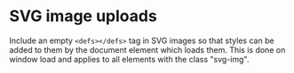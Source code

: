 # SVG image uploads
Include an empty ```<defs></defs>``` tag in SVG images so that styles can be
added to them by the document element which loads them. This is done on window
load and applies to all elements with the class "svg-img".
